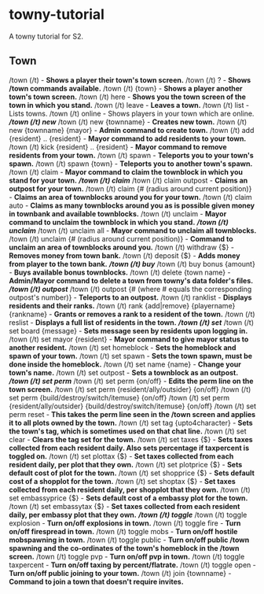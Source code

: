 # towny-tutorial
A towny tutorial for S2.

## Town
/town (/t) - **Shows a player their town's town screen.**
/town (/t) ? - **Shows /town commands available.**
/town (/t) {town} - **Shows a player another town's town screen.**
/town (/t) here - **Shows you the town screen of the town in which you stand.**
/town (/t) leave - **Leaves a town.**
/town (/t) list - Lists towns.
/town (/t) online - Shows players in your town which are online.
***/town (/t) new***
/town (/t) new {townname} - **Creates new town.**
/town (/t) new {townname} {mayor} - **Admin command to create town.**
/town (/t) add {resident} .. {resident} - **Mayor command to add residents to your town.**
/town (/t) kick {resident} .. {resident} - **Mayor command to remove residents from your town.**
/town (/t) spawn - **Teleports you to your town's spawn.**
/town (/t) spawn {town} - **Teleports you to another town's spawn.**
/town (/t) claim - **Mayor command to claim the townblock in which you stand for your town.**
***/town (/t) claim***
/town (/t) claim outpost - **Claims an outpost for your town.**
/town (/t) claim {# (radius around current position)} - **Claims an area of townblocks around you for your town.**
/town (/t) claim auto - **Claims as many townblocks around you as is possible given money in townbank and available townblocks.**
/town (/t) unclaim - **Mayor command to unclaim the townblock in which you stand.**
***/town (/t) unclaim***
/town (/t) unclaim all - **Mayor command to unclaim all townblocks.**
/town (/t) unclaim {# (radius around current position)} - **Command to unclaim an area of townblocks around you.**
/town (/t) withdraw {$} - **Removes money from town bank.**
/town (/t) deposit {$} - **Adds money from player to the town bank.**
***/town (/t) buy***
/town (/t) buy bonus {amount} - **Buys available bonus townblocks.**
/town (/t) delete {town name} - **Admin/Mayor command to delete a town from towny's data folder's files.**
***/town (/t) outpost***
/town (/t) outpost {# (where # equals the corresponding outpost's number)} - **Teleports to an outpost.**
/town (/t) ranklist - **Displays residents and their ranks.**
/town (/t) rank {add|remove} {playername} {rankname} - **Grants or removes a rank to a resident of the town.**
/town (/t) reslist - **Displays a full list of residents in the town.**
***/town (/t) set***
/town (/t) set board {message} - **Sets message seen by residents upon logging in.**
/town (/t) set mayor {resident} - **Mayor command to give mayor status to another resident.**
/town (/t) set homeblock - **Sets the homeblock and spawn of your town.**
/town (/t) set spawn - **Sets the town spawn, must be done inside the homeblock.**
/town (/t) set name {name} - **Change your town's name.**
/town (/t) set outpost - **Sets a townblock as an outpost.**
***/town (/t) set perm***
/town (/t) set perm {on/off} - **Edits the perm line on the town screen.**
/town (/t) set perm {resident/ally/outsider} {on/off}
/town (/t) set perm {build/destroy/switch/itemuse} {on/off}
/town (/t) set perm {resident/ally/outsider} {build/destroy/switch/itemuse} {on/off}
/town (/t) set perm reset - **This takes the perm line seen in the /town screen and applies it to all plots owned by the town.**
/town (/t) set tag {upto4character} - **Sets the town's tag, which is sometimes used on that chat line.**
/town (/t) set clear - **Clears the tag set for the town.**
/town (/t) set taxes {$} - **Sets taxes collected from each resident daily. Also sets percentage if taxpercent is toggled on.**
/town (/t) set plottax {$} - **Set taxes collected from each resident daily, per plot that they own.**
/town (/t) set plotprice {$} - **Sets default cost of plot for the town.**
/town (/t) set shopprice {$} - **Sets default cost of a shopplot for the town.**
/town (/t) set shoptax {$} - **Set taxes collected from each resident daily, per shopplot that they own.**
/town (/t) set embassyprice {$} - **Sets default cost of a embassy plot for the town.**
/town (/t) set embassytax {$} - **Set taxes collected from each resident daily, per embassy plot that they own.**
***/town (/t) toggle***
/town (/t) toggle explosion - **Turn on/off explosions in town.**
/town (/t) toggle fire - **Turn on/off firespread in town.**
/town (/t) toggle mobs - **Turn on/off hostile mobspawning in town.**
/town (/t) toggle public - **Turn on/off public /town spawning and the co-ordinates of the town's homeblock in the /town screen.**
/town (/t) toggle pvp - **Turn on/off pvp in town.**
/town (/t) toggle taxpercent - **Turn on/off taxing by percent/flatrate.**
/town (/t) toggle open - **Turn on/off public joining to your town.**
/town (/t) join {townname} - **Command to join a town that doesn't require invites.**



